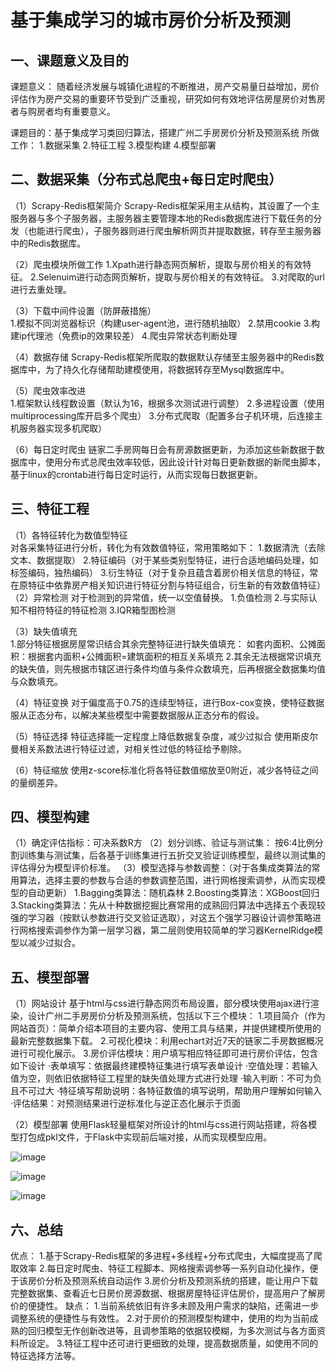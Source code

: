 # 基于集成学习的城市房价分析及预测
## 一、课题意义及目的
课题意义：
        随着经济发展与城镇化进程的不断推进，房产交易量日益增加，房价评估作为房产交易的重要环节受到广泛重视，研究如何有效地评估房屋房价对售房者与购房者均有重要意义。

课题目的：基于集成学习类回归算法，搭建广州二手房房价分析及预测系统
所做工作：
        1.数据采集
        2.特征工程
        3.模型构建
        4.模型部署

## 二、数据采集（分布式总爬虫+每日定时爬虫）
（1）Scrapy-Redis框架简介	
        Scrapy-Redis框架采用主从结构，其设置了一个主服务器与多个子服务器，主服务器主要管理本地的Redis数据库进行下载任务的分发（也能进行爬虫），子服务器则进行爬虫解析网页并提取数据，转存至主服务器中的Redis数据库。

（2）爬虫模块所做工作	
        1.Xpath进行静态网页解析，提取与房价相关的有效特征。
        2.Selenuim进行动态网页解析，提取与房价相关的有效特征。
        3.对爬取的url进行去重处理。

（3）下载中间件设置（防屏蔽措施）	
        1.模拟不同浏览器标识（构建user-agent池，进行随机抽取）
        2.禁用cookie
        3.构建ip代理池（免费ip的效果较差）
        4.爬虫异常状态判断处理

（4）数据存储	
        Scrapy-Redis框架所爬取的数据默认存储至主服务器中的Redis数据库中，为了持久化存储帮助建模使用，将数据转存至Mysql数据库中。

（5）爬虫效率改进	
        1.框架默认线程数设置（默认为16，根据多次测试进行调整）
        2.多进程设置（使用multiprocessing库开启多个爬虫）
        3.分布式爬取（配置多台子机环境，后连接主机服务器实现多机爬取）

（6）每日定时爬虫
        链家二手房网每日会有房源数据更新，为添加这些新数据于数据库中，使用分布式总爬虫效率较低，因此设计针对每日更新数据的新爬虫脚本，基于linux的crontab进行每日定时运行，从而实现每日数据更新。



## 三、特征工程
（1）各特征转化为数值型特征	
        对各采集特征进行分析，转化为有效数值特征，常用策略如下：
        1.数据清洗（去除文本、数据提取）
        2.特征编码（对于某些类别型特征，进行合适地编码处理，如标签编码，独热编码）
        3.衍生特征（对于复杂且蕴含着房价相关信息的特征，常在原特征中依靠房产相关知识进行特征分割与特征组合，衍生新的有效数值特征）
（2）异常检测
        对于检测到的异常值，统一以空值替换。
        1.负值检测
        2.与实际认知不相符特征的特征检测
        3.IQR箱型图检测

（3）缺失值填充	
        1.部分特征根据房屋常识结合其余完整特征进行缺失值填充：
        如套内面积、公摊面积：根据套内面积+公摊面积=建筑面积的相互关系填充
        2.其余无法根据常识填充的缺失值，则先根据市辖区进行条件均值与条件众数填充，后再根据全数据集均值与众数填充。

（4）特征变换
        对于偏度高于0.75的连续型特征，进行Box-cox变换，使特征数据服从正态分布，以解决某些模型中需要数据服从正态分布的假设。
        
（5）特征选择	
        特征选择能一定程度上降低数据复杂度，减少过拟合
        使用斯皮尔曼相关系数法进行特征过滤，对相关性过低的特征给予剔除。
        
（6）特征缩放
        使用z-score标准化将各特征数值缩放至0附近，减少各特征之间的量纲差异。
## 四、模型构建
（1）确定评估指标：可决系数R方
（2）划分训练、验证与测试集：
        按6:4比例分割训练集与测试集，后各基于训练集进行五折交叉验证训练模型，最终以测试集的评估得分为模型评价标准。
（3）模型选择与参数调整：（对于各集成类算法的常用算法，选择主要的参数与合适的参数调整范围，进行网格搜索调参，从而实现模型的自动更新）
        1.Bagging类算法：随机森林
        2.Boosting类算法：XGBoost回归
        3.Stacking类算法：先从十种数据挖掘比赛常用的成熟回归算法中选择五个表现较强的学习器（按默认参数进行交叉验证选取），对这五个强学习器设计调参策略进行网格搜索调参作为第一层学习器，第二层则使用较简单的学习器KernelRidge模型以减少过拟合。

## 五、模型部署
（1）网站设计
        基于html与css进行静态网页布局设置，部分模块使用ajax进行渲染，设计广州二手房房价分析及预测系统，包括以下三个模块：
        1.项目简介（作为网站首页）：简单介绍本项目的主要内容、使用工具与结果，并提供建模所使用的最新完整数据集下载。
        2.可视化模块：利用echart对近7天的链家二手房数据概况进行可视化展示。
        3.房价评估模块：用户填写相应特征即可进行房价评估，包含如下设计
        ·表单填写：依据最终建模特征集进行填写表单设计
        ·空值处理：若输入值为空，则依旧依据特征工程里的缺失值处理方式进行处理
        ·输入判断：不可为负且不可过大
        ·特征填写帮助说明：各特征数值的填写说明，帮助用户理解如何输入
        ·评估结果：对预测结果进行逆标准化与逆正态化展示于页面

（2）模型部署
        使用Flask轻量框架对所设计的html与css进行网站搭建，将各模型打包成pkl文件，于Flask中实现前后端对接，从而实现模型应用。

![image](https://user-images.githubusercontent.com/59312863/149794432-1e53672b-0cf8-45c3-907d-a57b3f43c542.png)

![image](https://user-images.githubusercontent.com/59312863/149794527-0b668455-25fc-4c45-83c5-e61dcf1ad3be.png)

![image](https://user-images.githubusercontent.com/59312863/149794715-c5163375-50f5-4eae-94ea-b46de8c552f6.png)




## 六、总结
优点：
        1.基于Scrapy-Redis框架的多进程+多线程+分布式爬虫，大幅度提高了爬取效率
        2.每日定时爬虫、特征工程脚本、网格搜索调参等一系列自动化操作，便于该房价分析及预测系统自动运作
        3.房价分析及预测系统的搭建，能让用户下载完整数据集、查看近七日房价房源数据、根据房屋特征评估房价，提高用户了解房价的便捷性。
缺点：
        1.当前系统依旧有许多未顾及用户需求的缺陷，还需进一步调整系统的便捷性与有效性。
        2.对于房价的预测模型构建中，使用的均为当前成熟的回归模型无作创新改进等，且调参策略的依据较模糊，为多次测试与各方面资料所设定。
        3.特征工程中还可进行更细致的处理，提高数据质量，如使用不同的特征选择方法等。
